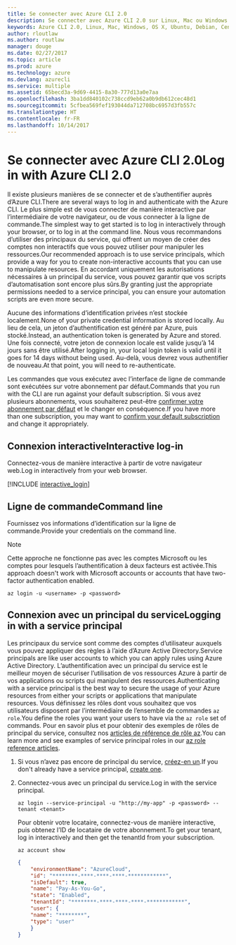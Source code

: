```yaml
---
title: Se connecter avec Azure CLI 2.0
description: Se connecter avec Azure CLI 2.0 sur Linux, Mac ou Windows.
keywords: Azure CLI 2.0, Linux, Mac, Windows, OS X, Ubuntu, Debian, CentOS, RHEL, SUSE, CoreOS, Docker, Windows, Python, PIP
author: rloutlaw
ms.author: routlaw
manager: douge
ms.date: 02/27/2017
ms.topic: article
ms.prod: azure
ms.technology: azure
ms.devlang: azurecli
ms.service: multiple
ms.assetid: 65becd3a-9d69-4415-8a30-777d13a0e7aa
ms.openlocfilehash: 3ba1dd840102c738ccd9eb62a0b9db612cec48d1
ms.sourcegitcommit: 5cfbea569fef193044da712708bc6957d3fb557c
ms.translationtype: HT
ms.contentlocale: fr-FR
ms.lasthandoff: 10/14/2017
---
```

# <a name="log-in-with-azure-cli-20"></a><span data-ttu-id="0e751-104">Se connecter avec Azure CLI 2.0</span><span class="sxs-lookup"><span data-stu-id="0e751-104">Log in with Azure CLI 2.0</span></span>

<span data-ttu-id="0e751-105">Il existe plusieurs manières de se connecter et de s’authentifier auprès d’Azure CLI.</span><span class="sxs-lookup"><span data-stu-id="0e751-105">There are several ways to log in and authenticate with the Azure CLI.</span></span> <span data-ttu-id="0e751-106">Le plus simple est de vous connecter de manière interactive par l’intermédiaire de votre navigateur, ou de vous connecter à la ligne de commande.</span><span class="sxs-lookup"><span data-stu-id="0e751-106">The simplest way to get started is to log in interactively through your browser, or to log in at the command line.</span></span> <span data-ttu-id="0e751-107">Nous vous recommandons d’utiliser des principaux du service, qui offrent un moyen de créer des comptes non interactifs que vous pouvez utiliser pour manipuler les ressources.</span><span class="sxs-lookup"><span data-stu-id="0e751-107">Our recommended approach is to use service principals, which provide a way for you to create non-interactive accounts that you can use to manipulate resources.</span></span> <span data-ttu-id="0e751-108">En accordant uniquement les autorisations nécessaires à un principal du service, vous pouvez garantir que vos scripts d’automatisation sont encore plus sûrs.</span><span class="sxs-lookup"><span data-stu-id="0e751-108">By granting just the appropriate permissions needed to a service principal, you can ensure your automation scripts are even more secure.</span></span> 

<span data-ttu-id="0e751-109">Aucune des informations d’identification privées n’est stockée localement.</span><span class="sxs-lookup"><span data-stu-id="0e751-109">None of your private credential information is stored locally.</span></span> <span data-ttu-id="0e751-110">Au lieu de cela, un jeton d’authentification est généré par Azure, puis stocké.</span><span class="sxs-lookup"><span data-stu-id="0e751-110">Instead, an authentication token is generated by Azure and stored.</span></span> <span data-ttu-id="0e751-111">Une fois connecté, votre jeton de connexion locale est valide jusqu’à 14 jours sans être utilisé.</span><span class="sxs-lookup"><span data-stu-id="0e751-111">After logging in, your local login token is valid until it goes for 14 days without being used.</span></span> <span data-ttu-id="0e751-112">Au-delà, vous devrez vous authentifier de nouveau.</span><span class="sxs-lookup"><span data-stu-id="0e751-112">At that point, you will need to re-authenticate.</span></span>

<span data-ttu-id="0e751-113">Les commandes que vous exécutez avec l’interface de ligne de commande sont exécutées sur votre abonnement par défaut.</span><span class="sxs-lookup"><span data-stu-id="0e751-113">Commands that you run with the CLI are run against your default subscription.</span></span>  <span data-ttu-id="0e751-114">Si vous avez plusieurs abonnements, vous souhaiterez peut-être [confirmer votre abonnement par défaut](manage-azure-subscriptions-azure-cli.md) et le changer en conséquence.</span><span class="sxs-lookup"><span data-stu-id="0e751-114">If you have more than one subscription, you may want to [confirm your default subscription](manage-azure-subscriptions-azure-cli.md) and change it appropriately.</span></span>

## <a name="interactive-log-in"></a><span data-ttu-id="0e751-115">Connexion interactive</span><span class="sxs-lookup"><span data-stu-id="0e751-115">Interactive log-in</span></span>

<span data-ttu-id="0e751-116">Connectez-vous de manière interactive à partir de votre navigateur web.</span><span class="sxs-lookup"><span data-stu-id="0e751-116">Log in interactively from your web browser.</span></span>

[!INCLUDE [interactive_login](includes/interactive-login.md)]

## <a name="command-line"></a><span data-ttu-id="0e751-117">Ligne de commande</span><span class="sxs-lookup"><span data-stu-id="0e751-117">Command line</span></span>

<span data-ttu-id="0e751-118">Fournissez vos informations d’identification sur la ligne de commande.</span><span class="sxs-lookup"><span data-stu-id="0e751-118">Provide your credentials on the command line.</span></span>

> [!Note]
> <span data-ttu-id="0e751-119">Cette approche ne fonctionne pas avec les comptes Microsoft ou les comptes pour lesquels l’authentification à deux facteurs est activée.</span><span class="sxs-lookup"><span data-stu-id="0e751-119">This approach doesn't work with Microsoft accounts or accounts that have two-factor authentication enabled.</span></span>

```azurecli-interactive
az login -u <username> -p <password>
```

## <a name="logging-in-with-a-service-principal"></a><span data-ttu-id="0e751-120">Connexion avec un principal du service</span><span class="sxs-lookup"><span data-stu-id="0e751-120">Logging in with a service principal</span></span>

<span data-ttu-id="0e751-121">Les principaux du service sont comme des comptes d’utilisateur auxquels vous pouvez appliquer des règles à l’aide d’Azure Active Directory.</span><span class="sxs-lookup"><span data-stu-id="0e751-121">Service principals are like user accounts to which you can apply rules using Azure Active Directory.</span></span>
<span data-ttu-id="0e751-122">L’authentification avec un principal du service est le meilleur moyen de sécuriser l’utilisation de vos ressources Azure à partir de vos applications ou scripts qui manipulent des ressources.</span><span class="sxs-lookup"><span data-stu-id="0e751-122">Authenticating with a service principal is the best way to secure the usage of your Azure resources from either your scripts or applications that manipulate resources.</span></span>
<span data-ttu-id="0e751-123">Vous définissez les rôles dont vous souhaitez que vos utilisateurs disposent par l’intermédiaire de l’ensemble de commandes `az role`.</span><span class="sxs-lookup"><span data-stu-id="0e751-123">You define the roles you want your users to have via the `az role` set of commands.</span></span>
<span data-ttu-id="0e751-124">Pour en savoir plus et pour obtenir des exemples de rôles de principal du service, consultez nos [articles de référence de rôle az](https://docs.microsoft.com/cli/azure/role.md).</span><span class="sxs-lookup"><span data-stu-id="0e751-124">You can learn more and see examples of service principal roles in our [az role reference articles](https://docs.microsoft.com/cli/azure/role.md).</span></span>

1. <span data-ttu-id="0e751-125">Si vous n’avez pas encore de principal du service, [créez-en un](create-an-azure-service-principal-azure-cli.md).</span><span class="sxs-lookup"><span data-stu-id="0e751-125">If you don't already have a service principal, [create one](create-an-azure-service-principal-azure-cli.md).</span></span>

1. <span data-ttu-id="0e751-126">Connectez-vous avec un principal du service.</span><span class="sxs-lookup"><span data-stu-id="0e751-126">Log in with the service principal.</span></span>

   ```azurecli-interactive
   az login --service-principal -u "http://my-app" -p <password> --tenant <tenant>
   ```

   <span data-ttu-id="0e751-127">Pour obtenir votre locataire, connectez-vous de manière interactive, puis obtenez l’ID de locataire de votre abonnement.</span><span class="sxs-lookup"><span data-stu-id="0e751-127">To get your tenant, log in interactively and then get the tenantId from your subscription.</span></span>

   ```azurecli
   az account show
   ```

   ```json
   {
       "environmentName": "AzureCloud",
       "id": "********-****-****-****-************",
       "isDefault": true,
       "name": "Pay-As-You-Go",
       "state": "Enabled",
       "tenantId": "********-****-****-****-************",
       "user": {
       "name": "********",
       "type": "user"
       }
   }
   ```
